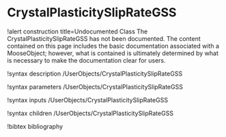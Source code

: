 <!-- MOOSE Documentation Stub: Remove this when content is added. -->

# CrystalPlasticitySlipRateGSS

!alert construction title=Undocumented Class
The CrystalPlasticitySlipRateGSS has not been documented. The content contained on this page
includes the basic documentation associated with a MooseObject; however, what is contained is
ultimately determined by what is necessary to make the documentation clear for users.

!syntax description /UserObjects/CrystalPlasticitySlipRateGSS

!syntax parameters /UserObjects/CrystalPlasticitySlipRateGSS

!syntax inputs /UserObjects/CrystalPlasticitySlipRateGSS

!syntax children /UserObjects/CrystalPlasticitySlipRateGSS

!bibtex bibliography

